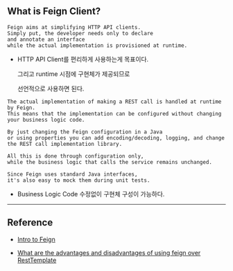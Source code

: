 



## What is Feign Client?

```
Feign aims at simplifying HTTP API clients. 
Simply put, the developer needs only to declare 
and annotate an interface 
while the actual implementation is provisioned at runtime.
```

* HTTP API Client를 편리하게 사용하는게 목표이다.

  그리고 runtime 시점에 구현체가 제공되므로 

  선언적으로 사용하면 된다.


```
The actual implementation of making a REST call is handled at runtime by Feign. 
This means that the implementation can be configured without changing your business logic code.

By just changing the Feign configuration in a Java 
or using properties you can add encoding/decoding, logging, and change the REST call implementation library. 

All this is done through configuration only, 
while the business logic that calls the service remains unchanged. 

Since Feign uses standard Java interfaces, 
it's also easy to mock them during unit tests.
```

* Business Logic Code 수정없이 구현체 구성이 가능하다.



---


## Reference

* [Intro to Feign](https://www.baeldung.com/intro-to-feign)

* [What are the advantages and disadvantages of using feign over RestTemplate](https://stackoverflow.com/questions/46884362/what-are-the-advantages-and-disadvantages-of-using-feign-over-resttemplate)

